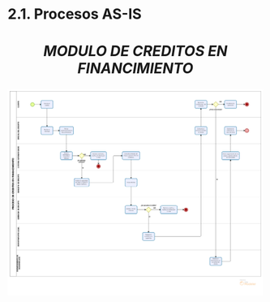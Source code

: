 # 2.1. Procesos AS-IS

##### **<h1 align="center">MODULO DE CREDITOS EN FINANCIMIENTO</h2>**
<div align="center">

  <a href="https://github.com/othneildrew/Best-README-Template">
    <img src=https://github.com/fiis-bd242/bd242-grupo6/blob/main/src/creditos%20en%20financimiento.png?raw=true"
    
  </a>
